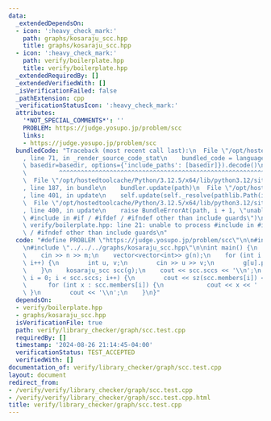 ```yaml
---
data:
  _extendedDependsOn:
  - icon: ':heavy_check_mark:'
    path: graphs/kosaraju_scc.hpp
    title: graphs/kosaraju_scc.hpp
  - icon: ':heavy_check_mark:'
    path: verify/boilerplate.hpp
    title: verify/boilerplate.hpp
  _extendedRequiredBy: []
  _extendedVerifiedWith: []
  _isVerificationFailed: false
  _pathExtension: cpp
  _verificationStatusIcon: ':heavy_check_mark:'
  attributes:
    '*NOT_SPECIAL_COMMENTS*': ''
    PROBLEM: https://judge.yosupo.jp/problem/scc
    links:
    - https://judge.yosupo.jp/problem/scc
  bundledCode: "Traceback (most recent call last):\n  File \"/opt/hostedtoolcache/Python/3.12.5/x64/lib/python3.12/site-packages/onlinejudge_verify/documentation/build.py\"\
    , line 71, in _render_source_code_stat\n    bundled_code = language.bundle(stat.path,\
    \ basedir=basedir, options={'include_paths': [basedir]}).decode()\n          \
    \         ^^^^^^^^^^^^^^^^^^^^^^^^^^^^^^^^^^^^^^^^^^^^^^^^^^^^^^^^^^^^^^^^^^^^^^^^^^^^^^^^^\n\
    \  File \"/opt/hostedtoolcache/Python/3.12.5/x64/lib/python3.12/site-packages/onlinejudge_verify/languages/cplusplus.py\"\
    , line 187, in bundle\n    bundler.update(path)\n  File \"/opt/hostedtoolcache/Python/3.12.5/x64/lib/python3.12/site-packages/onlinejudge_verify/languages/cplusplus_bundle.py\"\
    , line 401, in update\n    self.update(self._resolve(pathlib.Path(included), included_from=path))\n\
    \  File \"/opt/hostedtoolcache/Python/3.12.5/x64/lib/python3.12/site-packages/onlinejudge_verify/languages/cplusplus_bundle.py\"\
    , line 400, in update\n    raise BundleErrorAt(path, i + 1, \"unable to process\
    \ #include in #if / #ifdef / #ifndef other than include guards\")\nonlinejudge_verify.languages.cplusplus_bundle.BundleErrorAt:\
    \ verify/boilerplate.hpp: line 21: unable to process #include in #if / #ifdef\
    \ / #ifndef other than include guards\n"
  code: "#define PROBLEM \"https://judge.yosupo.jp/problem/scc\"\n\n#include \"../../boilerplate.hpp\"\
    \n#include \"../../../graphs/kosaraju_scc.hpp\"\n\nint main() {\n    int n, m;\n\
    \    cin >> n >> m;\n    vector<vector<int>> g(n);\n    for (int i = 0; i < m;\
    \ i++) {\n        int u, v;\n        cin >> u >> v;\n        g[u].push_back(v);\n\
    \    }\n    kosaraju_scc scc(g);\n    cout << scc.sccs << '\\n';\n    for (int\
    \ i = 0; i < scc.sccs; i++) {\n        cout << sz(scc.members[i]) << ' ';\n  \
    \      for (int x : scc.members[i]) {\n            cout << x << ' ';\n       \
    \ }\n        cout << '\\n';\n    }\n}"
  dependsOn:
  - verify/boilerplate.hpp
  - graphs/kosaraju_scc.hpp
  isVerificationFile: true
  path: verify/library_checker/graph/scc.test.cpp
  requiredBy: []
  timestamp: '2024-08-26 21:14:45-04:00'
  verificationStatus: TEST_ACCEPTED
  verifiedWith: []
documentation_of: verify/library_checker/graph/scc.test.cpp
layout: document
redirect_from:
- /verify/verify/library_checker/graph/scc.test.cpp
- /verify/verify/library_checker/graph/scc.test.cpp.html
title: verify/library_checker/graph/scc.test.cpp
---
```

